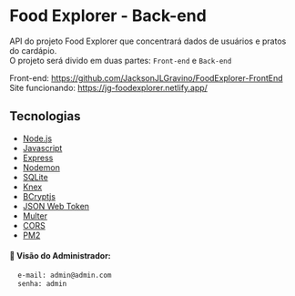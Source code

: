 # Food Explorer - Back-end

API do projeto Food Explorer que concentrará dados de usuários e pratos do cardápio.<br>
O projeto será divido em duas partes: `Front-end` e `Back-end`

Front-end: https://github.com/JacksonJLGravino/FoodExplorer-FrontEnd
<br>
Site funcionando: https://jg-foodexplorer.netlify.app/

## Tecnologias

- [Node.js](https://nodejs.org/en/)
- [Javascript](https://developer.mozilla.org/pt-BR/docs/Web/JavaScript)
- [Express](https://expressjs.com)
- [Nodemon](https://nodemon.io/)
- [SQLite](https://www.sqlite.org/index.html)
- [Knex](https://knexjs.org/)
- [BCryptjs](https://www.npmjs.com/package/bcryptjs)
- [JSON Web Token](https://www.npmjs.com/package/jsonwebtoken)
- [Multer](https://www.npmjs.com/package/multer)
- [CORS](https://www.npmjs.com/package/cors)
- [PM2](https://pm2.keymetrics.io/)

#### 🔑 Visão do Administrador:

```bash
  e-mail: admin@admin.com
  senha: admin
```
